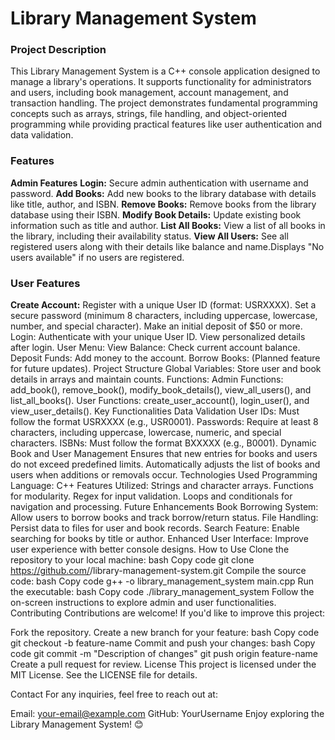 # Library Management System
### Project Description
This Library Management System is a C++ console application designed to manage a library's operations. It supports functionality for administrators and users, including book management, account management, and transaction handling. The project demonstrates fundamental programming concepts such as arrays, strings, file handling, and object-oriented programming while providing practical features like user authentication and data validation.

### Features
**Admin Features**
**Login:** Secure admin authentication with username and password.
**Add Books:** Add new books to the library database with details like title, author, and ISBN.
**Remove Books:** Remove books from the library database using their ISBN.
**Modify Book Details:** Update existing book information such as title and author.
**List All Books:** View a list of all books in the library, including their availability status.
**View All Users:** See all registered users along with their details like balance and name.Displays "No users available" if no users are registered.
### User Features
**Create Account:**
Register with a unique User ID (format: USRXXXX).
Set a secure password (minimum 8 characters, including uppercase, lowercase, number, and special character).
Make an initial deposit of $50 or more.
Login:
Authenticate with your unique User ID.
View personalized details after login.
User Menu:
View Balance: Check current account balance.
Deposit Funds: Add money to the account.
Borrow Books: (Planned feature for future updates).
Project Structure
Global Variables:
Store user and book details in arrays and maintain counts.
Functions:
Admin Functions:
add_book(), remove_book(), modify_book_details(), view_all_users(), and list_all_books().
User Functions:
create_user_account(), login_user(), and view_user_details().
Key Functionalities
Data Validation
User IDs: Must follow the format USRXXXX (e.g., USR0001).
Passwords: Require at least 8 characters, including uppercase, lowercase, numeric, and special characters.
ISBNs: Must follow the format BXXXXX (e.g., B0001).
Dynamic Book and User Management
Ensures that new entries for books and users do not exceed predefined limits.
Automatically adjusts the list of books and users when additions or removals occur.
Technologies Used
Programming Language: C++
Features Utilized:
Strings and character arrays.
Functions for modularity.
Regex for input validation.
Loops and conditionals for navigation and processing.
Future Enhancements
Book Borrowing System: Allow users to borrow books and track borrow/return status.
File Handling: Persist data to files for user and book records.
Search Feature: Enable searching for books by title or author.
Enhanced User Interface: Improve user experience with better console designs.
How to Use
Clone the repository to your local machine:
bash
Copy code
git clone https://github.com/<your-username>/library-management-system.git
Compile the source code:
bash
Copy code
g++ -o library_management_system main.cpp
Run the executable:
bash
Copy code
./library_management_system
Follow the on-screen instructions to explore admin and user functionalities.
Contributing
Contributions are welcome! If you'd like to improve this project:

Fork the repository.
Create a new branch for your feature:
bash
Copy code
git checkout -b feature-name
Commit and push your changes:
bash
Copy code
git commit -m "Description of changes"
git push origin feature-name
Create a pull request for review.
License
This project is licensed under the MIT License. See the LICENSE file for details.

Contact
For any inquiries, feel free to reach out at:

Email: your-email@example.com
GitHub: YourUsername
Enjoy exploring the Library Management System! 😊

